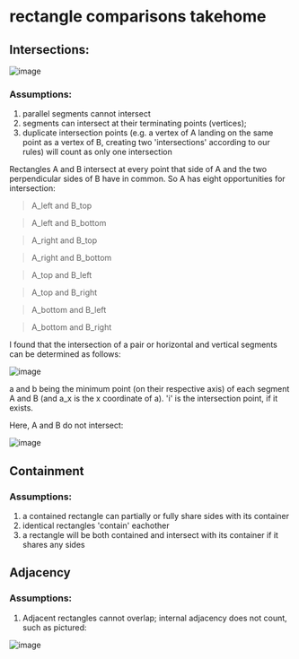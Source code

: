 # rectangle comparisons takehome

## Intersections:

![image](https://user-images.githubusercontent.com/16928672/134570813-2f122251-bf4c-4ba7-be55-cbe61cb774f6.png)

### Assumptions:
1. parallel segments cannot intersect
2. segments can intersect at their terminating points (vertices); 
3. duplicate intersection points (e.g. a vertex of A landing on the same point as a vertex of B, creating two 'intersections' according to our rules) will count as only one intersection

Rectangles A and B intersect at every point that side of A and the two perpendicular sides of B have in common. So A has eight opportunities for intersection:

>A_left and B_top

>A_left and B_bottom

>A_right and B_top

>A_right and B_bottom

>A_top and B_left

>A_top and B_right

>A_bottom and B_left

>A_bottom and B_right

I found that the intersection of a pair or horizontal and vertical segments can be determined as follows:

![image](https://user-images.githubusercontent.com/16928672/134568217-3b16135b-def1-4491-a00d-37539f86558a.png)

a and b being the minimum point (on their respective axis) of each segment A and B (and a_x is the x coordinate of a). 'i' is the intersection point, if it exists.

Here, A and B do not intersect:

![image](https://user-images.githubusercontent.com/16928672/134568528-5791a4fd-fb13-4e33-b101-88ae422836fe.png)

## Containment

### Assumptions:
1. a contained rectangle can partially or fully share sides with its container
2. identical rectangles 'contain' eachother
3. a rectangle will be both contained and intersect with its container if it shares any sides 


## Adjacency

### Assumptions:
1. Adjacent rectangles cannot overlap; internal adjacency does not count, such as pictured:

![image](https://user-images.githubusercontent.com/16928672/134569226-f01e06b8-a14c-489d-9d16-ff3e45d0fb37.png)
